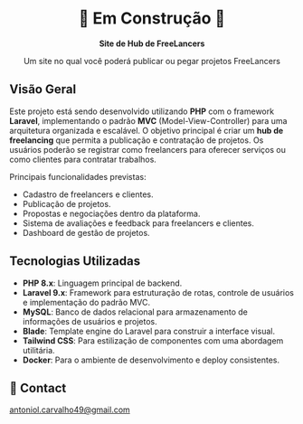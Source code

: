 <h1 align="center">
  🚧 Em Construção 🚧
</h1>

<p align="center">
  <strong>Site de Hub de FreeLancers</strong>
</p>

<p align="center">
  Um site no qual você poderá publicar ou pegar projetos FreeLancers
</p>

## Visão Geral

Este projeto está sendo desenvolvido utilizando **PHP** com o framework **Laravel**, implementando o padrão **MVC** (Model-View-Controller) para uma arquitetura organizada e escalável. O objetivo principal é criar um **hub de freelancing** que permita a publicação e contratação de projetos. Os usuários poderão se registrar como freelancers para oferecer serviços ou como clientes para contratar trabalhos.

Principais funcionalidades previstas:
- Cadastro de freelancers e clientes.
- Publicação de projetos.
- Propostas e negociações dentro da plataforma.
- Sistema de avaliações e feedback para freelancers e clientes.
- Dashboard de gestão de projetos.

## Tecnologias Utilizadas

- **PHP 8.x**: Linguagem principal de backend.
- **Laravel 9.x**: Framework para estruturação de rotas, controle de usuários e implementação do padrão MVC.
- **MySQL**: Banco de dados relacional para armazenamento de informações de usuários e projetos.
- **Blade**: Template engine do Laravel para construir a interface visual.
- **Tailwind CSS**: Para estilização de componentes com uma abordagem utilitária.
- **Docker**: Para o ambiente de desenvolvimento e deploy consistentes.

## 💛 Contact

antoniol.carvalho49@gmail.com
